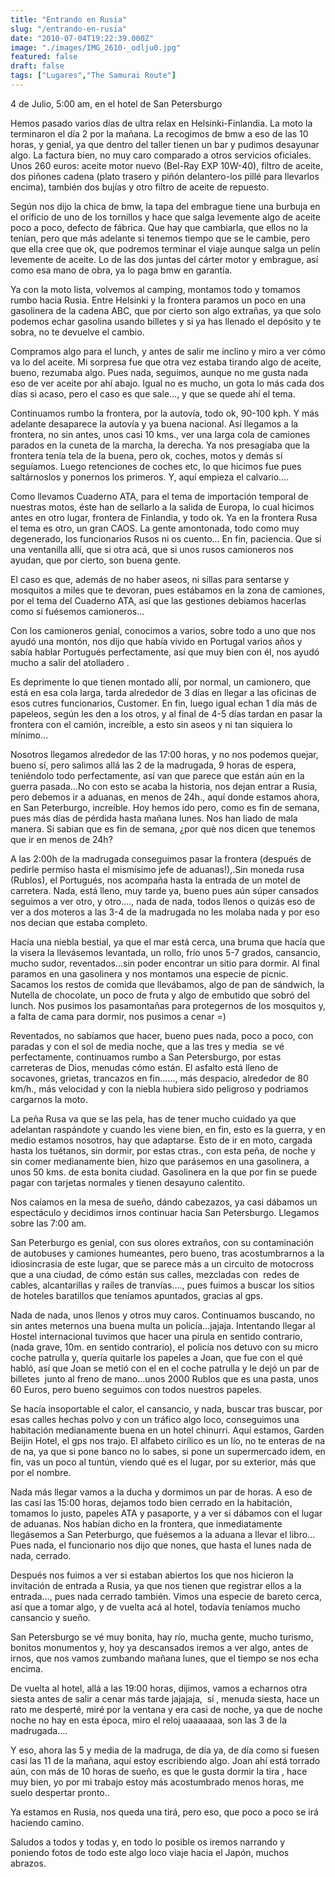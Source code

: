 ```yaml
---
title: "Entrando en Rusia"
slug: "/entrando-en-rusia"
date: "2010-07-04T19:22:39.000Z"
image: "./images/IMG_2610-_odlju0.jpg"
featured: false
draft: false
tags: ["Lugares","The Samurai Route"]
---
```



4 de Julio, 5:00 am, en el hotel de San Petersburgo

Hemos pasado varios días de ultra relax en Helsinki-Finlandia. La moto la terminaron el día 2 por la mañana. La recogimos de bmw a eso de las 10 horas, y genial, ya que dentro del taller tienen un bar y pudimos desayunar algo. La factura bien, no muy caro comparado a otros servicios oficiales. Unos 260 euros: aceite motor nuevo (Bel-Ray EXP 10W-40), filtro de aceite, dos piñones cadena (plato trasero y piñón delantero-los pillé para llevarlos encima), también dos bujías y otro filtro de aceite de repuesto.

Según nos dijo la chica de bmw, la tapa del embrague tiene una burbuja en el orificio de uno de los tornillos y hace que salga levemente algo de aceite poco a poco, defecto de fábrica. Que hay que cambiarla, que ellos no la tenían, pero que más adelante si tenemos tiempo que se le cambie, pero que ella cree que ok, que podremos terminar el viaje aunque salga un pelín levemente de aceite. Lo de las dos juntas del cárter motor y embrague, así como esa mano de obra, ya lo paga bmw en garantía.

Ya con la moto lista, volvemos al camping, montamos todo y tomamos rumbo hacia Rusia. Entre Helsinki y la frontera paramos un poco en una gasolinera de la cadena ABC, que por cierto son algo extrañas, ya que solo podemos echar gasolina usando billetes y si ya has llenado el depósito y te sobra, no te devuelve el cambio.

Compramos algo para el lunch, y antes de salir me inclino y miro a ver cómo va lo del aceite. Mi sorpresa fue que otra vez estaba tirando algo de aceite, bueno, rezumaba algo. Pues nada, seguimos, aunque no me gusta nada eso de ver aceite por ahí abajo. Igual no es mucho, un gota lo más cada dos días si acaso, pero el caso es que sale…, y que se quede ahí el tema.

Continuamos rumbo la frontera, por la autovía, todo ok, 90-100 kph. Y más adelante desaparece la autovía y ya buena nacional. Así llegamos a la frontera, no sin antes, unos casi 10 kms., ver una larga cola de camiones parados en la cuneta de la marcha, la derecha. Ya nos presagiaba que la frontera tenía tela de la buena, pero ok, coches, motos y demás sí seguíamos. Luego retenciones de coches etc, lo que hicimos fue pues saltárnoslos y ponernos los primeros. Y, aquí empieza el calvario….

Como llevamos Cuaderno ATA, para el tema de importación temporal de nuestras motos, éste han de sellarlo a la salida de Europa, lo cual hicimos antes en otro lugar, frontera de Finlandia, y todo ok. Ya en la frontera Rusa el tema es otro, un gran CAOS. La gente amontonada, todo como muy degenerado, los funcionarios Rusos ni os cuento… En fin, paciencia. Que si una ventanilla allí, que si otra acá, que si unos rusos camioneros nos ayudan, que por cierto, son buena gente.

El caso es que, además de no haber aseos, ni sillas para sentarse y mosquitos a miles que te devoran, pues estábamos en la zona de camiones, por el tema del Cuaderno ATA, así que las gestiones debiamos hacerlas como si fuésemos camioneros…

Con los camioneros genial, conocimos a varios, sobre todo a uno que nos ayudó una montón, nos dijo que había vivido en Portugal varios años y sabía hablar Portugués perfectamente, así que muy bien con él, nos ayudó mucho a salir del atolladero .

Es deprimente lo que tienen montado allí, por normal, un camionero, que está en esa cola larga, tarda alrededor de 3 días en llegar a las oficinas de esos cutres funcionarios, Customer. En fin, luego igual echan 1 día más de papeleos, según les den a los otros, y al final de 4-5 días tardan en pasar la frontera con el camión, increíble, a esto sin aseos y ni tan siquiera lo mínimo…

Nosotros llegamos alrededor de las 17:00 horas, y no nos podemos quejar, bueno sí, pero salimos allá las 2 de la madrugada, 9 horas de espera, teniéndolo todo perfectamente, así van que parece que están aún en la guerra pasada…No con esto se acaba la historia, nos dejan entrar a Rusia, pero debemos ir a aduanas, en menos de 24h., aquí donde estamos ahora, en San Peterburgo, increíble. Hoy hemos ido pero, como es fin de semana, pues más días de pérdida hasta mañana lunes. Nos han liado de mala manera. Si sabian que es fin de semana, ¿por què nos dicen que tenemos que ir en menos de 24h?

A las 2:00h de la madrugada conseguimos pasar la frontera (después de pedirle permiso hasta el mismísimo jefe de aduanas!),.Sin moneda rusa (Rublos), el Portugués, nos acompaña hasta la entrada de un motel de carretera. Nada, está lleno, muy tarde ya, bueno pues aún súper cansados seguimos a ver otro, y otro…., nada de nada, todos llenos o quizás eso de ver a dos moteros a las 3-4 de la madrugada no les molaba nada y por eso nos decian que estaba completo.

Hacía una niebla bestial, ya que el mar está cerca, una bruma que hacía que la visera la llevásemos levantada, un rollo, frío unos 5-7 grados, cansancio, mucho sudor, reventados…sin poder encontrar un sitio para dormir. Al final paramos en una gasolinera y nos montamos una especie de picnic. Sacamos los restos de comida que llevábamos, algo de pan de sándwich, la Nutella de chocolate, un poco de fruta y algo de embutido que sobró del lunch. Nos pusimos los pasamontañas para protegernos de los mosquitos y, a falta de cama para dormir, nos pusimos a cenar =)

Reventados, no sabíamos que hacer, bueno pues nada, poco a poco, con paradas y con el sol de media noche, que a las tres y media  se vé perfectamente, continuamos rumbo a San Petersburgo, por estas carreteras de Dios, menudas cómo están. El asfalto está lleno de socavones, grietas, trancazos en fin……, más despacio, alrededor de 80 km/h., más velocidad y con la niebla hubiera sido peligroso y podriamos cargarnos la moto.

La peña Rusa va que se las pela, has de tener mucho cuidado ya que adelantan raspándote y cuando les viene bien, en fin, esto es la guerra, y en medio estamos nosotros, hay que adaptarse. Esto de ir en moto, cargada hasta los tuétanos, sin dormir, por estas ctras., con esta peña, de noche y sin comer medianamente bien, hizo que parásemos en una gasolinera, a unos 50 kms. de esta bonita ciudad. Gasolinera en la que por fin se puede pagar con tarjetas normales y tienen desayuno calentito.

Nos caíamos en la mesa de sueño, dándo cabezazos, ya casi dábamos un espectáculo y decidimos irnos continuar hacia San Petersburgo. Llegamos sobre las 7:00 am.

San Peterburgo es genial, con sus olores extraños, con su contaminación de autobuses y camiones humeantes, pero bueno, tras acostumbrarnos a la idiosincrasia de este lugar, que se parece más a un circuito de motocross que a una ciudad, de cómo están sus calles, mezcladas con  redes de cables, alcantarillas y raíles de tranvías…., pues fuimos a buscar los sitios de hoteles baratillos que teníamos apuntados, gracias al gps.

Nada de nada, unos llenos y otros muy caros. Continuamos buscando, no sin antes meternos una buena multa un policía…jajaja. Intentando llegar al Hostel internacional tuvimos que hacer una pirula en sentido contrario, (nada grave, 10m. en sentido contrario), el policía nos detuvo con su micro coche patrulla y, quería quitarle los papeles a Joan, que fue con el qué habló, así que Joan se metió con el en el coche patrulla y le dejó un par de billetes  junto al freno de mano…unos 2000 Rublos que es una pasta, unos 60 Euros, pero bueno seguimos con todos nuestros papeles.

Se hacía insoportable el calor, el cansancio, y nada, buscar tras buscar, por esas calles hechas polvo y con un tráfico algo loco, conseguimos una habitación medianamente buena en un hotel chinurri. Aquí estamos, Garden Beijin Hotel, el gps nos trajo. El alfabeto cirílico es un lío, no te enteras de na de na, ya que si pone banco no lo sabes, si pone un supermercado idem, en fin, vas un poco al tuntún, viendo qué es el lugar, por su exterior, más que por el nombre.

Nada más llegar vamos a la ducha y dormimos un par de horas. A eso de las casi las 15:00 horas, dejamos todo bien cerrado en la habitación, tomamos lo justo, papeles ATA y pasaporte, y a ver si dábamos con el lugar de aduanas. Nos habían dicho en la frontera, que inmediatamente llegásemos a San Peterburgo, que fuésemos a la aduana a llevar el libro…Pues nada, el funcionario nos dijo que nones, que hasta el lunes nada de nada, cerrado.

Después nos fuimos a ver si estaban abiertos los que nos hicieron la invitación de entrada a Rusia, ya que nos tienen que registrar ellos a la entrada…, pues nada cerrado también. Vimos una especie de bareto cerca, así que a tomar algo, y de vuelta acá al hotel, todavía teníamos mucho cansancio y sueño.

San Petersburgo se vé muy bonita, hay río, mucha gente, mucho turismo, bonitos monumentos y, hoy ya descansados iremos a ver algo, antes de irnos, que nos vamos zumbando mañana lunes, que el tiempo se nos echa encima.

De vuelta al hotel, allá a las 19:00 horas, dijimos, vamos a echarnos otra siesta antes de salir a cenar más tarde jajajaja,  sí , menuda siesta, hace un rato me desperté, miré por la ventana y era casi de noche, ya que de noche noche no hay en esta época, miro el reloj uaaaaaaa, son las 3 de la madrugada….

Y eso, ahora las 5 y media de la madruga, de día ya, de día como si fuesen casi las 11 de la mañana, aquí estoy escribiendo algo. Joan ahí está torrado aún, con más de 10 horas de sueño, es que le gusta dormir la tira , hace muy bien, yo por mi trabajo estoy más acostumbrado menos horas, me suelo despertar pronto..

Ya estamos en Rusia, nos queda una tirá, pero eso, que poco a poco se irá haciendo camino.

Saludos a todos y todas y, en todo lo posible os iremos narrando y poniendo fotos de todo este algo loco viaje hacia el Japón, muchos abrazos.



